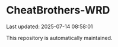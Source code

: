 # CheatBrothers-WRD

Last updated: 2025-07-14 08:58:01

This repository is automatically maintained.

